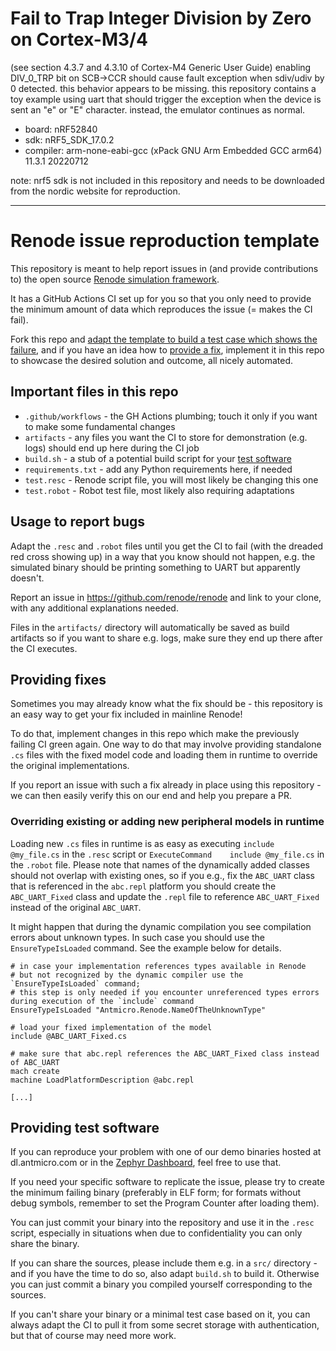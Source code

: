 # Fail to Trap Integer Division by Zero on Cortex-M3/4

(see section 4.3.7 and 4.3.10 of Cortex-M4 Generic User Guide)
enabling DIV_0_TRP bit on SCB->CCR should cause fault exception when sdiv/udiv by 0 detected. this behavior appears to be missing. this repository contains a toy example using uart that should trigger the exception when the device is sent an "e" or "E" character. instead, the emulator continues as normal.

- board: nRF52840
- sdk: nRF5_SDK_17.0.2
- compiler: arm-none-eabi-gcc (xPack GNU Arm Embedded GCC arm64) 11.3.1 20220712

note: nrf5 sdk is not included in this repository and needs to be downloaded from the nordic website for reproduction.



---

# Renode issue reproduction template

This repository is meant to help report issues in (and provide contributions to) the open source [Renode simulation framework](https://renode.io).

It has a GitHub Actions CI set up for you so that you only need to provide the minimum amount of data which reproduces the issue (= makes the CI fail).

Fork this repo and [adapt the template to build a test case which shows the failure](#usage-to-report-bugs), and if you have an idea how to [provide a fix](#providing-fixes), implement it in this repo to showcase the desired solution and outcome, all nicely automated.

## Important files in this repo

* `.github/workflows` - the GH Actions plumbing; touch it only if you want to make some fundamental changes 
* `artifacts` - any files you want the CI to store for demonstration (e.g. logs) should end up here during the CI job
* `build.sh` - a stub of a potential build script for your [test software](#providing-test-software)
* `requirements.txt` - add any Python requirements here, if needed
* `test.resc` - Renode script file, you will most likely be changing this one
* `test.robot` - Robot test file, most likely also requiring adaptations

## Usage to report bugs

Adapt the `.resc` and `.robot` files until you get the CI to fail (with the dreaded red cross showing up) in a way that you know should not happen, e.g. the simulated binary should be printing something to UART but apparently doesn't.

Report an issue in https://github.com/renode/renode and link to your clone, with any additional explanations needed.

Files in the `artifacts/` directory will automatically be saved as build artifacts so if you want to share e.g. logs, make sure they end up there after the CI executes.

## Providing fixes

Sometimes you may already know what the fix should be - this repository is an easy way to get your fix included in mainline Renode!

To do that, implement changes in this repo which make the previously failing CI green again. One way to do that may involve providing standalone `.cs` files with the fixed model code and loading them in runtime to override the original implementations.

If you report an issue with such a fix already in place using this repository - we can then easily verify this on our end and help you prepare a PR.

### Overriding existing or adding new peripheral models in runtime

Loading new `.cs` files in runtime is as easy as executing `include @my_file.cs` in the `.resc` script or `ExecuteCommand    include @my_file.cs` in the `.robot` file. Please note that names of the dynamically added classes should not overlap with existing ones, so if you e.g., fix the `ABC_UART` class that is referenced in the `abc.repl` platform you should create the `ABC_UART_Fixed` class and update the `.repl` file to reference `ABC_UART_Fixed` instead of the original `ABC_UART`.

It might happen that during the dynamic compilation you see compilation errors about unknown types. In such case you should use the `EnsureTypeIsLoaded` command. See the example below for details.

```
# in case your implementation references types available in Renode 
# but not recognized by the dynamic compiler use the `EnsureTypeIsLoaded` command;
# this step is only needed if you encounter unreferenced types errors during execution of the `include` command
EnsureTypeIsLoaded "Antmicro.Renode.NameOfTheUnknownType"

# load your fixed implementation of the model
include @ABC_UART_Fixed.cs

# make sure that abc.repl references the ABC_UART_Fixed class instead of ABC_UART
mach create
machine LoadPlatformDescription @abc.repl

[...]
```

## Providing test software

If you can reproduce your problem with one of our demo binaries hosted at dl.antmicro.com or in the [Zephyr Dashboard](https://zephyr-dashboard.renode.io/), feel free to use that.

If you need your specific software to replicate the issue, please try to create the minimum failing binary (preferably in ELF form; for formats without debug symbols, remember to set the Program Counter after loading them).

You can just commit your binary into the repository and use it in the `.resc` script, especially in situations when due to confidentiality you can only share the binary.

If you can share the sources, please include them e.g. in a `src/` directory - and if you have the time to do so, also adapt `build.sh` to build it.
Otherwise you can just commit a binary you compiled yourself corresponding to the sources.

If you can't share your binary or a minimal test case based on it, you can always adapt the CI to pull it from some secret storage with authentication, but that of course may need more work.
